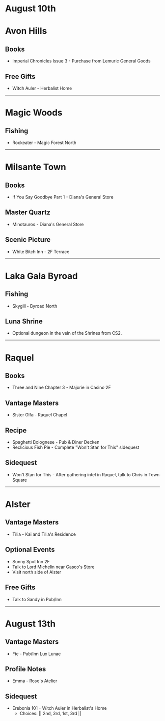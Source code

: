 # August 10th
# Avon Hills
## Books
- Imperial Chronicles Issue 3 - Purchase from Lemuric General Goods
## Free Gifts
- Witch Auler - Herbalist Home
----------------------------------------------------------------------------------
# Magic Woods
## Fishing
- Rockeater - Magic Forest North
----------------------------------------------------------------------------------
# Milsante Town
## Books
- If You Say Goodbye Part 1 - Diana's General Store
## Master Quartz
- Minotauros - Diana's General Store
## Scenic Picture
- White Bitch Inn - 2F Terrace
----------------------------------------------------------------------------------
# Laka Gala Byroad
## Fishing
- Skygill - Byroad North
## Luna Shrine
- Optional dungeon in the vein of the Shrines from CS2.
----------------------------------------------------------------------------------
# Raquel
## Books
- Three and Nine Chapter 3 - Majorie in Casino 2F
## Vantage Masters
- Sister Olfa - Raquel Chapel
## Recipe
- Spaghetti Bolognese - Pub & Diner Decken
- Reclicious Fish Pie - Complete "Won't Stan for This" sidequest
## Sidequest
- Won't Stan for This - After gathering intel in Raquel, talk to Chris in Town Square
----------------------------------------------------------------------------------
# Alster
## Vantage Masters
- Tilia - Kai and Tilia's Residence
## Optional Events
- Sunny Spot Inn 2F
- Talk to Lord Michelin near Gasco's Store
- Visit north side of Alster
## Free Gifts
- Talk to Sandy in Pub/Inn
----------------------------------------------------------------------------------
# August 13th
## Vantage Masters
- Fie - Pub/Inn Lux Lunae
## Profile Notes
- Emma - Rose's Atelier
## Sidequest
- Erebonia 101 - Witch Auler in Herbalist's Home
  - Choices: || 2nd, 3rd, 1st, 3rd ||